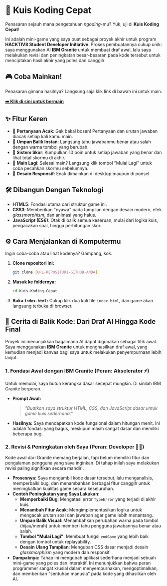 # 🚀 Kuis Koding Cepat

Penasaran sejauh mana pengetahuan *ngoding*-mu? Yuk, uji di **Kuis Koding Cepat**\!

Ini adalah mini-game yang saya buat sebagai proyek akhir untuk program **HACKTIV8 Student Developer Initiative**. Proses pembuatannya cukup unik: saya menggunakan AI **IBM Granite** untuk membuat draf awal, lalu saya melakukan revisi dan peningkatan besar-besaran pada kode tersebut untuk menciptakan hasil akhir yang poles dan canggih.


## 🎮 Coba Mainkan\!

Penasaran gimana hasilnya? Langsung saja klik link di bawah ini untuk main.

**[➡️ Klik di sini untuk bermain](https://www.google.com/search?q=https://LINK-DEPLOYMENT-ANDA)**


## ✨ Fitur Keren

  - 🧠 **Pertanyaan Acak**: Gak bakal bosen\! Pertanyaan dan urutan jawaban diacak setiap kali kamu main.
  - 🚦 **Umpan Balik Instan**: Langsung tahu jawabanmu benar atau salah dengan warna tombol yang berubah.
  - 💯 **Sistem Skor**: Kumpulkan 10 poin untuk setiap jawaban yang benar dan lihat total skormu di akhir.
  - 🔄 **Main Lagi**: Selesai main? Langsung klik tombol "Mulai Lagi" untuk coba pecahkan skormu sebelumnya.
  - 📱 **Desain Responsif**: Enak dimainkan di desktop maupun di ponsel.


## 🛠️ Dibangun Dengan Teknologi

  - **HTML5**: Fondasi utama dari struktur game ini.
  - **CSS3**: Memberikan "nyawa" pada tampilan dengan desain modern, efek *glassmorphism*, dan animasi yang halus.
  - **JavaScript (ES6)**: Otak di balik semua keseruan, mulai dari logika kuis, pengacakan soal, hingga perhitungan skor.


## ⚙️ Cara Menjalankan di Komputermu

Ingin coba-coba atau lihat kodenya? Gampang, kok.

1.  **Clone repositori ini:**

    ```bash
    git clone [URL-REPOSITORI-GITHUB-ANDA]
    ```

2.  **Masuk ke foldernya:**

    ```bash
    cd Kuis-Koding-Cepat
    ```

3.  **Buka `index.html`:**
    Cukup klik dua kali file `index.html`, dan game akan langsung terbuka di browser.


## 🤖 Cerita di Balik Kode: Dari Draf AI Hingga Kode Final

Proyek ini menunjukkan bagaimana AI dapat digunakan sebagai titik awal. Saya menggunakan **IBM Granite** untuk menghasilkan draf awal, yang kemudian menjadi kanvas bagi saya untuk melakukan penyempurnaan lebih lanjut.

### 1\. Fondasi Awal dengan IBM Granite (Peran: Akselerator ⚡)

Untuk memulai, saya butuh kerangka dasar secepat mungkin. Di sinilah IBM Granite berperan.

  - **Prompt Awal:**
    > *"Buatkan saya struktur HTML, CSS, dan JavaScript dasar untuk game kuis sederhana."*
  - **Hasilnya:** Saya mendapatkan kode fungsional dalam hitungan menit. Ini adalah fondasi yang bagus, meskipun masih sangat dasar dan memiliki beberapa bug.

### 2\. Revisi & Peningkatan oleh Saya (Peran: Developer 👨‍💻)

Kode awal dari Granite memang berjalan, tapi belum memiliki fitur dan pengalaman pengguna yang saya inginkan. Di tahap inilah saya melakukan revisi paling signifikan secara mandiri.

  - **Prosesnya:** Saya mengambil kode dasar tersebut, lalu menganalisis, memperbaiki bug, dan menambahkan berbagai fitur canggih untuk meningkatkan kualitas game secara keseluruhan.
  - **Contoh Peningkatan yang Saya Lakukan:**
      - **Memperbaiki Bug**: Mengatasi error `TypeError` yang terjadi di akhir kuis.
      - **Menambah Fitur Acak**: Mengimplementasikan logika untuk mengacak urutan soal dan jawaban agar game lebih menantang.
      - **Umpan Balik Visual**: Menambahkan perubahan warna pada tombol (hijau/merah) untuk memberi tahu pengguna jawabannya benar atau salah.
      - **Tombol "Mulai Lagi"**: Membuat fungsi `endGame` yang lebih baik dengan tombol untuk replayability.
      - **Desain Ulang Tampilan**: Mengubah CSS dasar menjadi desain *glassmorphism* yang modern dan responsif.
  - **Dampaknya:** Tahap ini mengubah aplikasi sederhana menjadi sebuah mini-game yang poles dan interaktif. Ini menunjukkan bahwa peran programmer sangat krusial dalam menyempurnakan, mengoptimalkan, dan memberikan "sentuhan manusia" pada kode yang dihasilkan oleh AI.